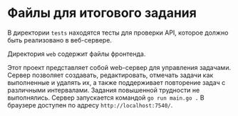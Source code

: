 # Файлы для итогового задания

В директории `tests` находятся тесты для проверки API, которое должно быть реализовано в веб-сервере.

Директория `web` содержит файлы фронтенда.


Этот проект представляет собой web-сервер для управления задачами.
Сервер позволяет создавать, редактировать, отмечать  задачи как выполненные и удалять их,
а также поддерживает повторение задач с различными интервалами.
Задания повышенной трудности не выполнялись.
Сервер запускается командой `go run main.go .`
В браузере доступен по адресу `http://localhost:7540/`.
